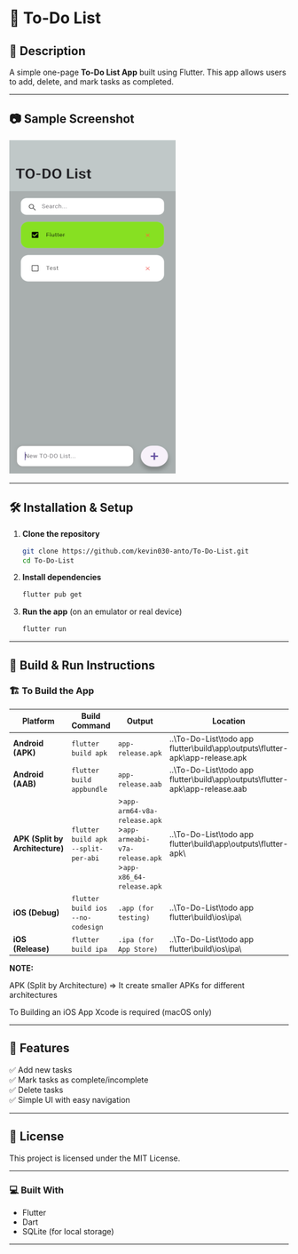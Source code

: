 # 📌 To-Do List

## 📝 Description
A simple one-page **To-Do List App** built using Flutter. This app allows users to add, delete, and mark tasks as completed.

---

## 📷 Sample Screenshot
![To-Do List Screenshot](https://github.com/kevin030-anto/To-Do-List/blob/main/Screenshot%20To-Do%20List.png)


---

## 🛠️ Installation & Setup
1. **Clone the repository**
   ```sh
   git clone https://github.com/kevin030-anto/To-Do-List.git
   cd To-Do-List
   ```

2. **Install dependencies**
   ```sh
   flutter pub get
   ```

3. **Run the app** (on an emulator or real device)
   ```sh
   flutter run
   ```

---

## 🚀 Build & Run Instructions
### 🏗️ To Build the App

| **Platform** | **Build Command** | **Output** | **Location** |
|--------------|------------------|---------------------|------------------|
| **Android (APK)**  | `flutter build apk`  | `app-release.apk` | ..\To-Do-List\todo app flutter\build\app\outputs\flutter-apk\app-release.apk |
| **Android (AAB)**  | `flutter build appbundle`  | `app-release.aab` | ..\To-Do-List\todo app flutter\build\app\outputs\flutter-apk\app-release.aab |
| **APK (Split by Architecture)** | `flutter build apk --split-per-abi` | >`app-arm64-v8a-release.apk` >`app-armeabi-v7a-release.apk` >`app-x86_64-release.apk` | ..\To-Do-List\todo app flutter\build\app\outputs\flutter-apk\ |
| **iOS (Debug)**  | `flutter build ios --no-codesign`  | `.app (for testing)` | ..\To-Do-List\todo app flutter\build\ios\ipa\ |
| **iOS (Release)**  | `flutter build ipa`  | `.ipa (for App Store)` | ..\To-Do-List\todo app flutter\build\ios\ipa\ |

**NOTE:**

APK (Split by Architecture) => It create smaller APKs for different architectures

To Building an iOS App Xcode is required (macOS only)

---

## 📌 Features
✅ Add new tasks  
✅ Mark tasks as complete/incomplete  
✅ Delete tasks  
✅ Simple UI with easy navigation  

---

## 📜 License
This project is licensed under the MIT License.

---

### 💻 Built With
- Flutter
- Dart
- SQLite (for local storage)

---
